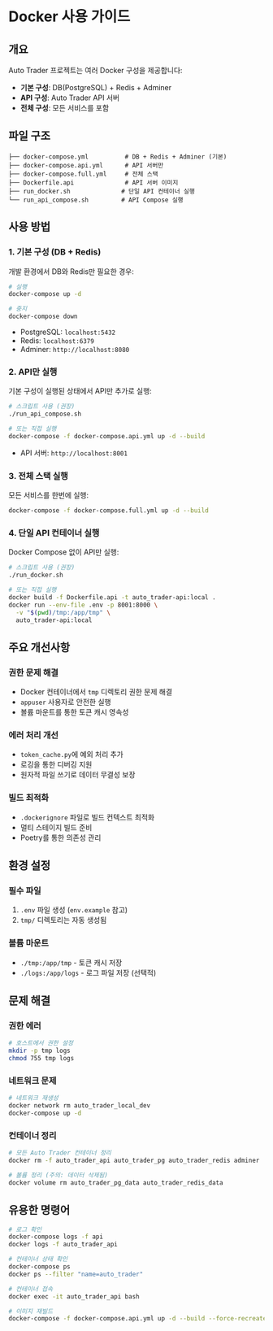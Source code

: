 # Docker 사용 가이드

## 개요

Auto Trader 프로젝트는 여러 Docker 구성을 제공합니다:

- **기본 구성**: DB(PostgreSQL) + Redis + Adminer
- **API 구성**: Auto Trader API 서버
- **전체 구성**: 모든 서비스를 포함

## 파일 구조

```
├── docker-compose.yml          # DB + Redis + Adminer (기본)
├── docker-compose.api.yml      # API 서버만
├── docker-compose.full.yml     # 전체 스택
├── Dockerfile.api              # API 서버 이미지
├── run_docker.sh              # 단일 API 컨테이너 실행
└── run_api_compose.sh         # API Compose 실행
```

## 사용 방법

### 1. 기본 구성 (DB + Redis)

개발 환경에서 DB와 Redis만 필요한 경우:

```bash
# 실행
docker-compose up -d

# 중지
docker-compose down
```

- PostgreSQL: `localhost:5432`
- Redis: `localhost:6379`
- Adminer: `http://localhost:8080`

### 2. API만 실행

기본 구성이 실행된 상태에서 API만 추가로 실행:

```bash
# 스크립트 사용 (권장)
./run_api_compose.sh

# 또는 직접 실행
docker-compose -f docker-compose.api.yml up -d --build
```

- API 서버: `http://localhost:8001`

### 3. 전체 스택 실행

모든 서비스를 한번에 실행:

```bash
docker-compose -f docker-compose.full.yml up -d --build
```

### 4. 단일 API 컨테이너 실행

Docker Compose 없이 API만 실행:

```bash
# 스크립트 사용 (권장)
./run_docker.sh

# 또는 직접 실행
docker build -f Dockerfile.api -t auto_trader-api:local .
docker run --env-file .env -p 8001:8000 \
  -v "$(pwd)/tmp:/app/tmp" \
  auto_trader-api:local
```

## 주요 개선사항

### 권한 문제 해결

- Docker 컨테이너에서 `tmp` 디렉토리 권한 문제 해결
- `appuser` 사용자로 안전한 실행
- 볼륨 마운트를 통한 토큰 캐시 영속성

### 에러 처리 개선

- `token_cache.py`에 예외 처리 추가
- 로깅을 통한 디버깅 지원
- 원자적 파일 쓰기로 데이터 무결성 보장

### 빌드 최적화

- `.dockerignore` 파일로 빌드 컨텍스트 최적화
- 멀티 스테이지 빌드 준비
- Poetry를 통한 의존성 관리

## 환경 설정

### 필수 파일

1. `.env` 파일 생성 (`env.example` 참고)
2. `tmp/` 디렉토리는 자동 생성됨

### 볼륨 마운트

- `./tmp:/app/tmp` - 토큰 캐시 저장
- `./logs:/app/logs` - 로그 파일 저장 (선택적)

## 문제 해결

### 권한 에러

```bash
# 호스트에서 권한 설정
mkdir -p tmp logs
chmod 755 tmp logs
```

### 네트워크 문제

```bash
# 네트워크 재생성
docker network rm auto_trader_local_dev
docker-compose up -d
```

### 컨테이너 정리

```bash
# 모든 Auto Trader 컨테이너 정리
docker rm -f auto_trader_api auto_trader_pg auto_trader_redis adminer

# 볼륨 정리 (주의: 데이터 삭제됨)
docker volume rm auto_trader_pg_data auto_trader_redis_data
```

## 유용한 명령어

```bash
# 로그 확인
docker-compose logs -f api
docker logs -f auto_trader_api

# 컨테이너 상태 확인
docker-compose ps
docker ps --filter "name=auto_trader"

# 컨테이너 접속
docker exec -it auto_trader_api bash

# 이미지 재빌드
docker-compose -f docker-compose.api.yml up -d --build --force-recreate
```


